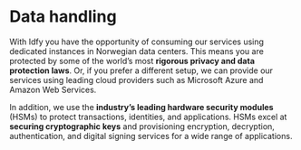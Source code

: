 # Data handling

With Idfy you have the opportunity of consuming our services using dedicated instances in Norwegian data centers. This means you are protected by some of the world’s most **rigorous privacy and data protection laws**. Or, if you prefer a different setup, we can provide our services using leading cloud providers such as Microsoft Azure and Amazon Web Services.

In addition, we use the **industry’s leading hardware security modules** \(HSMs\) to protect transactions, identities, and applications. HSMs excel at **securing cryptographic keys** and provisioning encryption, decryption, authentication, and digital signing services for a wide range of applications.

